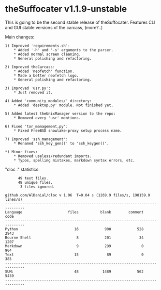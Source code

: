 # theSuffocater v1.1.9-unstable

This is going to be the second stable release of theSuffocater.
Features CLI and GUI stable versions of the carcass, (more?..) 

Main changes:
    
    1) Improved 'requirements.sh':
        * Added '-h' and '-s' arguments to the parser.
        * Added normal screen cleaning.
        * General polishing and refactoring.

    2) Improved theCarcass:
        * Added 'neofetch' function.
        * Made a better neofetch logo.
        * General polishing and refactoring.

    3) Improved 'usr.py':
        * Just removed it.
    
    4) Added 'community_modules/' directory:
        * Added 'desktop.py' module. Not finished yet.
    
    5) Added latest theUnixManager version to the repo:
        * Removed every 'usr' mentions.
    
    6) Fixed 'tor_management.py':
        * Fixed FreeBSD snowlake-proxy setup process name.
    
    7) Improved 'ssh_management':
        * Renamed 'ssh_key_gen()' to 'ssh_keygen()'.

    *) Minor fixes:
        * Removed useless/redundant imports.
        * Typos, spelling mistakes, markdown syntax errors, etc.

"cloc ." statistics:

```text
      49 text files.
      48 unique files.                              
       3 files ignored.

github.com/AlDanial/cloc v 1.96  T=0.04 s (1269.9 files/s, 198159.0 lines/s)
-------------------------------------------------------------------------------
Language                     files          blank        comment           code
-------------------------------------------------------------------------------
Python                          16            900            528           2943
Bourne Shell                     8            201             34           1207
Markdown                         9            299              0            904
Text                            15             89              0            385
-------------------------------------------------------------------------------
SUM:                            48           1489            562           5439
-------------------------------------------------------------------------------
```
